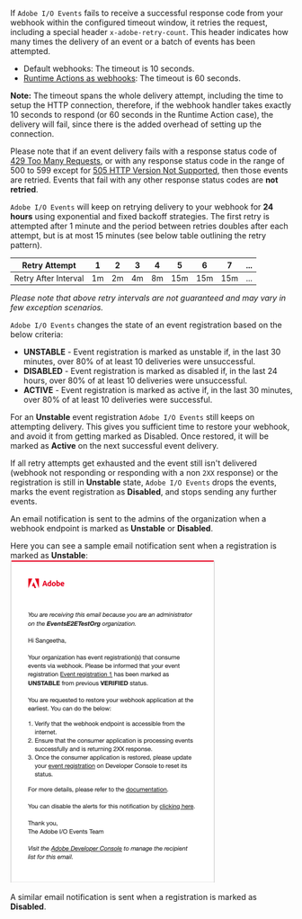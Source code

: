 If `Adobe I/O Events` fails to receive a successful response code from your webhook within the configured timeout window, it retries the request, including a special header `x-adobe-retry-count`. This header indicates how many times the delivery of an event or a batch of events has been attempted.
- Default webhooks: The timeout is 10 seconds.
- [Runtime Actions as webhooks](../guides/runtime-webhooks/index.md): The timeout is 60 seconds.

**Note:** The timeout spans the whole delivery attempt, including the time to setup the HTTP connection, therefore, if the webhook handler takes exactly 10 seconds to respond (or 60 seconds in the Runtime Action case), the delivery will fail, since there is the added overhead of setting up the connection.

<InlineAlert variant="info" slots="text"/>

Please note that if an event delivery fails with a response status code of [429 Too Many Requests](https://developer.mozilla.org/en-US/docs/Web/HTTP/Status/429), or with any response status code in the range of 500 to 599 except for [505 HTTP Version Not Supported](https://developer.mozilla.org/en-US/docs/Web/HTTP/Status/505), then those events are retried. Events that fail with any other response status codes are **not retried**.

`Adobe I/O Events` will keep on retrying delivery to your webhook for **24 hours** using exponential and fixed backoff strategies. The first retry is attempted after 1 minute and the period between retries doubles after each attempt, but is at most 15 minutes (see below table outlining the retry pattern).
<br/>

| Retry Attempt        | 1  | 2  | 3  | 4  | 5   | 6   | 7   | ... |
|----------------------|----|----|----|----|-----|-----|-----|-----|
| Retry After Interval | 1m | 2m | 4m | 8m | 15m | 15m | 15m | ... |

*Please note that above retry intervals are not guaranteed and may vary in few exception scenarios.*

`Adobe I/O Events` changes the state of an event registration based on the below criteria:

 - **UNSTABLE** - Event registration is marked as unstable if, in the last 30 minutes, over 80% of at least 10 deliveries were unsuccessful.
 - **DISABLED** - Event registration is marked as disabled if, in the last 24 hours, over 80% of at least 10 deliveries were unsuccessful.
 - **ACTIVE**  - Event registration is marked as active if, in the last 30 minutes, over 80% of at least 10 deliveries were successful.

For an **Unstable** event registration `Adobe I/O Events` still keeps on attempting delivery. This gives you sufficient time to restore your webhook, and avoid it from getting marked as Disabled. Once restored, it will be marked as **Active** on the next successful event delivery.

If all retry attempts get exhausted and the event still isn't delivered (webhook not responding or responding with a non `2XX` response) or the registration is still in **Unstable** state, `Adobe I/O Events` drops the events, marks the event registration as **Disabled**, and stops sending any further events.

An email notification is sent to the admins of the organization when a webhook endpoint is marked as **Unstable** or **Disabled**.

Here you can see a sample email notification sent when a registration is marked as **Unstable**:
![Unstable Event Registration Email Notification](https://raw.githubusercontent.com/AdobeDocs/adobe-io-events/main/src/pages/guides/img/email-verified-unstable.png "Unstable Event Registration Email Notification")

A similar email notification is sent when a registration is marked as **Disabled**.
